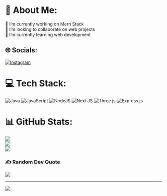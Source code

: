 # 💫 About Me:
🔭 I’m currently working on Mern Stack<br>👯 I’m looking to collaborate on web projects<br>🌱 I’m currently learning web development<br>


## 🌐 Socials:
[![Instagram](https://img.shields.io/badge/Instagram-%23E4405F.svg?logo=Instagram&logoColor=white)](https://instagram.com/@ig_manideep) 

# 💻 Tech Stack:
![Java](https://img.shields.io/badge/java-%23ED8B00.svg?style=plastic&logo=openjdk&logoColor=white) ![JavaScript](https://img.shields.io/badge/javascript-%23323330.svg?style=plastic&logo=javascript&logoColor=%23F7DF1E) ![NodeJS](https://img.shields.io/badge/node.js-6DA55F?style=plastic&logo=node.js&logoColor=white) ![Next JS](https://img.shields.io/badge/Next-black?style=plastic&logo=next.js&logoColor=white) ![Three js](https://img.shields.io/badge/threejs-black?style=plastic&logo=three.js&logoColor=white) ![Express.js](https://img.shields.io/badge/express.js-%23404d59.svg?style=plastic&logo=express&logoColor=%2361DAFB)
# 📊 GitHub Stats:
![](https://github-readme-stats.vercel.app/api?username=Manideep711&theme=dark&hide_border=false&include_all_commits=false&count_private=false)<br/>
![](https://github-readme-streak-stats.herokuapp.com/?user=Manideep711&theme=dark&hide_border=false)<br/>
![](https://github-readme-stats.vercel.app/api/top-langs/?username=Manideep711&theme=dark&hide_border=false&include_all_commits=false&count_private=false&layout=compact)

### ✍️ Random Dev Quote
![](https://quotes-github-readme.vercel.app/api?type=horizontal&theme=dark)

---
[![](https://visitcount.itsvg.in/api?id=Manideep711&icon=0&color=0)](https://visitcount.itsvg.in)

<!-- Proudly created with GPRM ( https://gprm.itsvg.in ) -->
